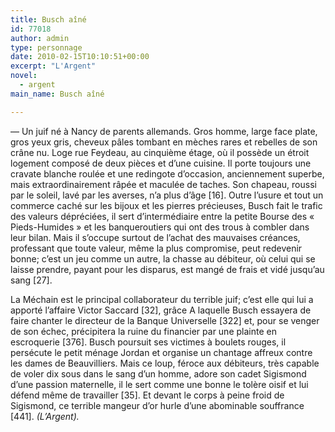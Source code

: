 ```yaml
---
title: Busch aîné
id: 77018
author: admin
type: personnage
date: 2010-02-15T10:10:51+00:00
excerpt: "L'Argent"
novel:
  - argent
main_name: Busch aîné

---
```

— Un juif né à Nancy de parents allemands. Gros homme, large face plate, gros yeux gris, cheveux pâles tombant en mèches rares et rebelles de son crâne nu. Loge rue Feydeau, au cinquième étage, où il possède un étroit logement composé de deux pièces et d&rsquo;une cuisine. Il porte toujours une cravate blanche roulée et une redingote d&rsquo;occasion, anciennement superbe, mais extraordinairement râpée et maculée de taches. Son chapeau, roussi par le soleil, lavé par les averses, n&rsquo;a plus d&rsquo;âge [16]. Outre l&rsquo;usure et tout un commerce caché sur les bijoux et les pierres précieuses, Busch fait le trafic des valeurs dépréciées, il sert d&rsquo;intermédiaire entre la petite Bourse des « Pieds-Humides » et les banqueroutiers qui ont des trous à combler dans leur bilan. Mais il s&rsquo;occupe surtout de l&rsquo;achat des mauvaises créances, professant que toute valeur, même la plus compromise, peut redevenir bonne; c&rsquo;est un jeu comme un autre, la chasse au débiteur, où celui qui se laisse prendre, payant pour les disparus, est mangé de frais et vidé jusqu&rsquo;au sang [27].

La Méchain est le principal collaborateur du terrible juif; c&rsquo;est elle qui lui a apporté l&rsquo;affaire Victor Saccard [32], grâce A laquelle Busch essayera de faire chanter le directeur de la Banque Universelle [322] et, pour se venger de son échec, précipitera la ruine du financier par une plainte en escroquerie [376]. Busch poursuit ses victimes à boulets rouges, il persécute le petit ménage Jordan et organise un chantage affreux contre les dames de Beauvilliers. Mais ce loup, féroce aux débiteurs, très capable de voler dix sous dans le sang d&rsquo;un homme, adore son cadet Sigismond d&rsquo;une passion maternelle, il le sert comme une bonne le tolère oisif et lui défend même de travailler [35]. Et devant le corps à peine froid de Sigismond, ce terrible mangeur d&rsquo;or hurle d&rsquo;une abominable souffrance [441]. _(L&rsquo;Argent)._